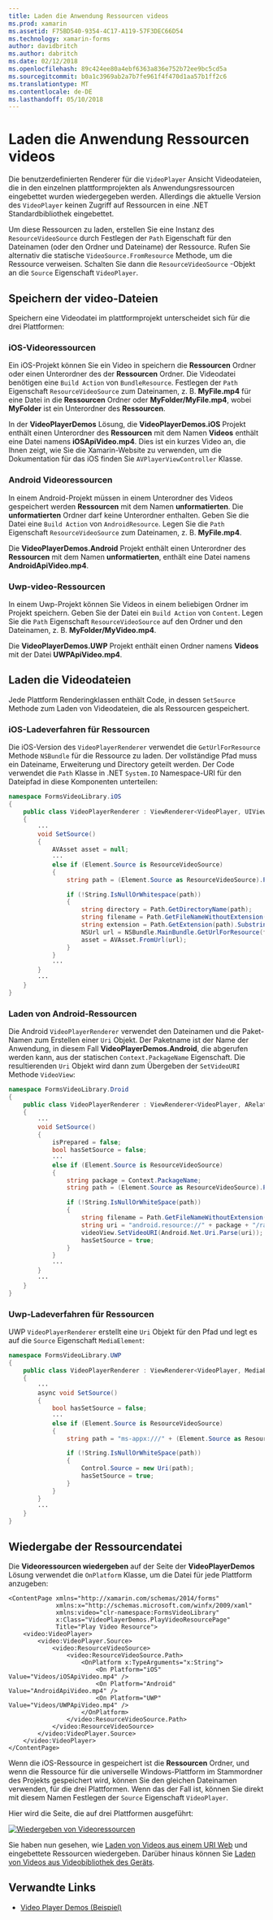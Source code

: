 ```yaml
---
title: Laden die Anwendung Ressourcen videos
ms.prod: xamarin
ms.assetid: F75BD540-9354-4C17-A119-57F3DEC66D54
ms.technology: xamarin-forms
author: davidbritch
ms.author: dabritch
ms.date: 02/12/2018
ms.openlocfilehash: 89c424ee80a4ebf6363a836e752b72ee9bc5cd5a
ms.sourcegitcommit: b0a1c3969ab2a7b7fe961f4f470d1aa57b1ff2c6
ms.translationtype: MT
ms.contentlocale: de-DE
ms.lasthandoff: 05/10/2018
---
```

# <a name="loading-application-resource-videos"></a>Laden die Anwendung Ressourcen videos

Die benutzerdefinierten Renderer für die `VideoPlayer` Ansicht Videodateien, die in den einzelnen plattformprojekten als Anwendungsressourcen eingebettet wurden wiedergegeben werden. Allerdings die aktuelle Version des `VideoPlayer` keinen Zugriff auf Ressourcen in eine .NET Standardbibliothek eingebettet.

Um diese Ressourcen zu laden, erstellen Sie eine Instanz des `ResourceVideoSource` durch Festlegen der `Path` Eigenschaft für den Dateinamen (oder den Ordner und Dateiname) der Ressource. Rufen Sie alternativ die statische `VideoSource.FromResource` Methode, um die Ressource verweisen. Schalten Sie dann die `ResourceVideoSource` -Objekt an die `Source` Eigenschaft `VideoPlayer`. 

## <a name="storing-the-video-files"></a>Speichern der video-Dateien

Speichern eine Videodatei im plattformprojekt unterscheidet sich für die drei Plattformen:

### <a name="ios-video-resources"></a>iOS-Videoressourcen

Ein iOS-Projekt können Sie ein Video in speichern die **Ressourcen** Ordner oder einen Unterordner des der **Ressourcen** Ordner. Die Videodatei benötigen eine `Build Action` von `BundleResource`. Festlegen der `Path` Eigenschaft `ResourceVideoSource` zum Dateinamen, z. B. **MyFile.mp4** für eine Datei in die **Ressourcen** Ordner oder **MyFolder/MyFile.mp4**, wobei **MyFolder** ist ein Unterordner des **Ressourcen**.

In der **VideoPlayerDemos** Lösung, die **VideoPlayerDemos.iOS** Projekt enthält einen Unterordner des **Ressourcen** mit dem Namen **Videos** enthält eine Datei namens **iOSApiVideo.mp4**. Dies ist ein kurzes Video an, die Ihnen zeigt, wie Sie die Xamarin-Website zu verwenden, um die Dokumentation für das iOS finden Sie `AVPlayerViewController` Klasse.

### <a name="android-video-resources"></a>Android Videoressourcen

In einem Android-Projekt müssen in einem Unterordner des Videos gespeichert werden **Ressourcen** mit dem Namen **unformatierten**. Die **unformatierten** Ordner darf keine Unterordner enthalten. Geben Sie die Datei eine `Build Action` von `AndroidResource`. Legen Sie die `Path` Eigenschaft `ResourceVideoSource` zum Dateinamen, z. B. **MyFile.mp4**. 

Die **VideoPlayerDemos.Android** Projekt enthält einen Unterordner des **Ressourcen** mit dem Namen **unformatierten**, enthält eine Datei namens **AndroidApiVideo.mp4**. 

### <a name="uwp-video-resources"></a>Uwp-video-Ressourcen

In einem Uwp-Projekt können Sie Videos in einem beliebigen Ordner im Projekt speichern. Geben Sie der Datei ein `Build Action` von `Content`. Legen Sie die `Path` Eigenschaft `ResourceVideoSource` auf den Ordner und den Dateinamen, z. B. **MyFolder/MyVideo.mp4**. 

Die **VideoPlayerDemos.UWP** Projekt enthält einen Ordner namens **Videos** mit der Datei **UWPApiVideo.mp4**.

## <a name="loading-the-video-files"></a>Laden die Videodateien

Jede Plattform Renderingklassen enthält Code, in dessen `SetSource` Methode zum Laden von Videodateien, die als Ressourcen gespeichert.

### <a name="ios-resource-loading"></a>iOS-Ladeverfahren für Ressourcen

Die iOS-Version des `VideoPlayerRenderer` verwendet die `GetUrlForResource` Methode `NSBundle` für die Ressource zu laden. Der vollständige Pfad muss ein Dateiname, Erweiterung und Directory geteilt werden. Der Code verwendet die `Path` Klasse in .NET `System.IO` Namespace-URI für den Dateipfad in diese Komponenten unterteilen:

```csharp
namespace FormsVideoLibrary.iOS
{
    public class VideoPlayerRenderer : ViewRenderer<VideoPlayer, UIView>
    {
        ···
        void SetSource()
        {
            AVAsset asset = null;
            ···
            else if (Element.Source is ResourceVideoSource)
            {
                string path = (Element.Source as ResourceVideoSource).Path;

                if (!String.IsNullOrWhitespace(path))
                {
                    string directory = Path.GetDirectoryName(path);
                    string filename = Path.GetFileNameWithoutExtension(path);
                    string extension = Path.GetExtension(path).Substring(1);
                    NSUrl url = NSBundle.MainBundle.GetUrlForResource(filename, extension, directory);
                    asset = AVAsset.FromUrl(url);
                }
            }
            ···
        }
        ···
    }
}
```

### <a name="android-resource-loading"></a>Laden von Android-Ressourcen

Die Android `VideoPlayerRenderer` verwendet den Dateinamen und die Paket-Namen zum Erstellen einer `Uri` Objekt. Der Paketname ist der Name der Anwendung, in diesem Fall **VideoPlayerDemos.Android**, die abgerufen werden kann, aus der statischen `Context.PackageName` Eigenschaft. Die resultierenden `Uri` Objekt wird dann zum Übergeben der `SetVideoURI` Methode `VideoView`:

```csharp
namespace FormsVideoLibrary.Droid
{
    public class VideoPlayerRenderer : ViewRenderer<VideoPlayer, ARelativeLayout>
    {
        ···    
        void SetSource()
        {
            isPrepared = false;
            bool hasSetSource = false;
            ···
            else if (Element.Source is ResourceVideoSource)
            {
                string package = Context.PackageName;
                string path = (Element.Source as ResourceVideoSource).Path;

                if (!String.IsNullOrWhiteSpace(path))
                {
                    string filename = Path.GetFileNameWithoutExtension(path).ToLowerInvariant();
                    string uri = "android.resource://" + package + "/raw/" + filename;
                    videoView.SetVideoURI(Android.Net.Uri.Parse(uri));
                    hasSetSource = true;
                }
            }
            ···
        }
        ···
    }
}
```

### <a name="uwp-resource-loading"></a>Uwp-Ladeverfahren für Ressourcen

UWP `VideoPlayerRenderer` erstellt eine `Uri` Objekt für den Pfad und legt es auf die `Source` Eigenschaft `MediaElement`:

```csharp
namespace FormsVideoLibrary.UWP
{
    public class VideoPlayerRenderer : ViewRenderer<VideoPlayer, MediaElement>
    {
        ···
        async void SetSource()
        {
            bool hasSetSource = false;
            ···
            else if (Element.Source is ResourceVideoSource)
            {
                string path = "ms-appx:///" + (Element.Source as ResourceVideoSource).Path;

                if (!String.IsNullOrWhiteSpace(path))
                {
                    Control.Source = new Uri(path);
                    hasSetSource = true;
                }
            }
        }
        ···
    }
}
```

## <a name="playing-the-resource-file"></a>Wiedergabe der Ressourcendatei

Die **Videoressourcen wiedergeben** auf der Seite der **VideoPlayerDemos** Lösung verwendet die `OnPlatform` Klasse, um die Datei für jede Plattform anzugeben:

```xaml
<ContentPage xmlns="http://xamarin.com/schemas/2014/forms"
             xmlns:x="http://schemas.microsoft.com/winfx/2009/xaml"
             xmlns:video="clr-namespace:FormsVideoLibrary"
             x:Class="VideoPlayerDemos.PlayVideoResourcePage"
             Title="Play Video Resource">
    <video:VideoPlayer>
        <video:VideoPlayer.Source>
            <video:ResourceVideoSource>
                <video:ResourceVideoSource.Path>
                    <OnPlatform x:TypeArguments="x:String">
                        <On Platform="iOS" Value="Videos/iOSApiVideo.mp4" />
                        <On Platform="Android" Value="AndroidApiVideo.mp4" />
                        <On Platform="UWP" Value="Videos/UWPApiVideo.mp4" />
                    </OnPlatform>
                </video:ResourceVideoSource.Path>
            </video:ResourceVideoSource>
        </video:VideoPlayer.Source>
    </video:VideoPlayer>
</ContentPage>
```

Wenn die iOS-Ressource in gespeichert ist die **Ressourcen** Ordner, und wenn die Ressource für die universelle Windows-Plattform im Stammordner des Projekts gespeichert wird, können Sie den gleichen Dateinamen verwenden, für die drei Plattformen. Wenn das der Fall ist, können Sie direkt mit diesem Namen Festlegen der `Source` Eigenschaft `VideoPlayer`. 

Hier wird die Seite, die auf drei Plattformen ausgeführt:

[![Wiedergeben von Videoressourcen](loading-resources-images/playvideoresource-small.png "Videoressourcen wiedergeben")](loading-resources-images/playvideoresource-large.png#lightbox "Videoressourcen wiedergeben")

Sie haben nun gesehen, wie [Laden von Videos aus einem URI Web](web-videos.md) und eingebettete Ressourcen wiedergeben. Darüber hinaus können Sie [Laden von Videos aus Videobibliothek des Geräts](accessing-library.md).


## <a name="related-links"></a>Verwandte Links

- [Video Player Demos (Beispiel)](https://developer.xamarin.com/samples/xamarin-forms/customrenderers/VideoPlayerDemos/)
